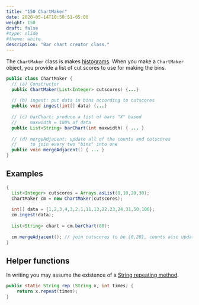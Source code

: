 ```yaml
---
title: "150 ChartMaker"
date: 2020-05-14T10:50:51-05:00
weight: 150
draft: false
#type: slide
#theme: white
description: "Bar chart creator class."
---
```


The `ChartMaker` class is makes
[histograms](https://en.wikipedia.org/wiki/Histogram). 
When you make a `ChartMaker` object, you provide a list of cut scores
to use for making the bins.

```java
public class ChartMaker {
  // (a) Constructor
  public ChartMaker(List<Integer> cutscores) {...}
  
  // (b) ingest: put data in bins according to cutscores
  public void ingest(int[] data) {...}
  
  // (c) barChart: produce a list of bars "X" based 
  //     maxwidth = 100% of data
  public List<String> barChart(int maxwidth) { ... }
  
  // (d) mergeAdjacent: update all of the counts and cutscores
  //     to join every two "bins" into one
  public void mergeAdjacent() { ... }
}
```

## Examples

```java
{
  List<Integer> cutscores = Arrays.asList(0,10,20,30);
  ChartMaker cm = new ChartMaker(cutscores);
  
  int[] data = {1,2,3,4,3,2,1,11,13,22,23,24,31,50,100};
  cm.ingest(data);
  
  List<String> chart = cm.barChart(80);
  
  cm.mergeAdjacent(); // join cutscores to be {0,20}, counts also updated
}
```


## Helper functions

In writing you may assume the existence of a [String repeating method](https://stackoverflow.com/questions/1235179/simple-way-to-repeat-a-string-in-java).
```java
public static String rep (String x, int times) {
    return x.repeat(times);
}
```
